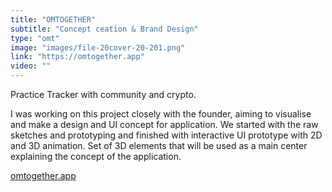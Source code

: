 ```yaml
---
title: "OMTOGETHER"
subtitle: "Concept ceation & Brand Design"
type: "omt"
image: "images/file-20cover-20-201.png"
link: "https://omtogether.app"
video: ""
---
```


Practice Tracker with community and crypto.

I was working on this project closely with the founder, aiming to visualise and make a design and UI concept for application. We started with the raw sketches and prototyping and finished with interactive UI prototype with 2D and 3D animation. Set of 3D elements that will be used as a main center explaining the concept of the application.

[omtogether.app](https://omtogether.app)


